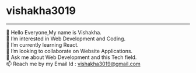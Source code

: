 # vishakha3019
________________________________________________________________________________________________________________________________________________________________________________
👋 Hello Everyone,My name is Vishakha.<br/>
🔭 I’m interested in Web Development and Coding.<br/>
🌱 I’m currently learning React.<br/>
👯 I’m looking to collaborate on Website Applications.<br/>
💬 Ask me about Web Development and this Tech field.<br/>
📫 Reach me by my Email Id : vishakha3019@gmail.com <br/>
